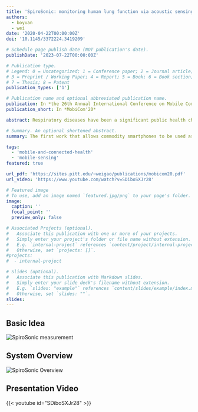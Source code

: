 ```yaml
---
title: 'SpiroSonic: monitoring human lung function via acoustic sensing on commodity smartphones'
authors:
  - boyuan
  - wei
date: '2020-04-22T00:00:00Z'
doi: '10.1145/3372224.3419209'

# Schedule page publish date (NOT publication's date).
publishDate: '2023-07-22T00:00:00Z'

# Publication type.
# Legend: 0 = Uncategorized; 1 = Conference paper; 2 = Journal article;
# 3 = Preprint / Working Paper; 4 = Report; 5 = Book; 6 = Book section;
# 7 = Thesis; 8 = Patent
publication_types: ['1']

# Publication name and optional abbreviated publication name.
publication: In *the 26th Annual International Conference on Mobile Computing and Networking (MobiCom'20)*
publication_short: In *MobiCom'20*

abstract: Respiratory diseases have been a significant public health challenge. Efficient disease evaluation and monitoring call for daily spirometry tests, as an effective way of pulmonary function testing, out of clinic. This requirement, however, is hard to be satisfied due to the large size and high costs of current spirometry equipments. In this paper, we present SpiroSonic, a new system design that uses commodity smartphones to support complete, accurate yet reliable spirometry tests in regular home settings with various environmental and human factors. SpiroSonic measures the humans' chest wall motion via acoustic sensing and interprets such motion into lung function indices, based on the clinically validated correlation between them. We implemented SpiroSonic as a smartphone app, and verified SpiroSonic's monitoring error over healthy humans as <3%. Clinical studies further show that SpiroSonic reaches 5%-10% monitoring error among 83 pediatric patients. Given that the error of in-clinic spirometry is usually around 5%, SpiroSonic can be reliably used for disease tracking and evaluation out of clinic.

# Summary. An optional shortened abstract.
summary: The first work that allows commodity smartphones to be used as a portable spirometer and provide accuracy lung function test results on par with clinical-grade spirometers. This is a collaborative work with the Children’s Hospital of Pittsburgh, and could also potentially contribute to in-home evaluation of COVID-19 risks by allowing convenient out-of-clinic lung function evaluation.

tags:
  - 'mobile-and-connected-health'
  - 'mobile-sensing'
featured: true

url_pdf: 'https://sites.pitt.edu/~weigao/publications/mobicom20.pdf'
url_video: 'https://www.youtube.com/watch?v=SDiboSXJr28'

# Featured image
# To use, add an image named `featured.jpg/png` to your page's folder.
image:
  caption: ''
  focal_point: ''
  preview_only: false

# Associated Projects (optional).
#   Associate this publication with one or more of your projects.
#   Simply enter your project's folder or file name without extension.
#   E.g. `internal-project` references `content/project/internal-project/index.md`.
#   Otherwise, set `projects: []`.
#projects:
#  - internal-project

# Slides (optional).
#   Associate this publication with Markdown slides.
#   Simply enter your slide deck's filename without extension.
#   E.g. `slides: "example"` references `content/slides/example/index.md`.
#   Otherwise, set `slides: ""`.
slides:
---
```


## Basic Idea

![SpiroSonic measurement](2020-spirosonic/spirosonic-measurement.png)

## System Overview

![SpiroSonic Overview](2020-spirosonic/spirosonic-overview.png)

## Presentation Video

{{< youtube id="SDiboSXJr28" >}}
